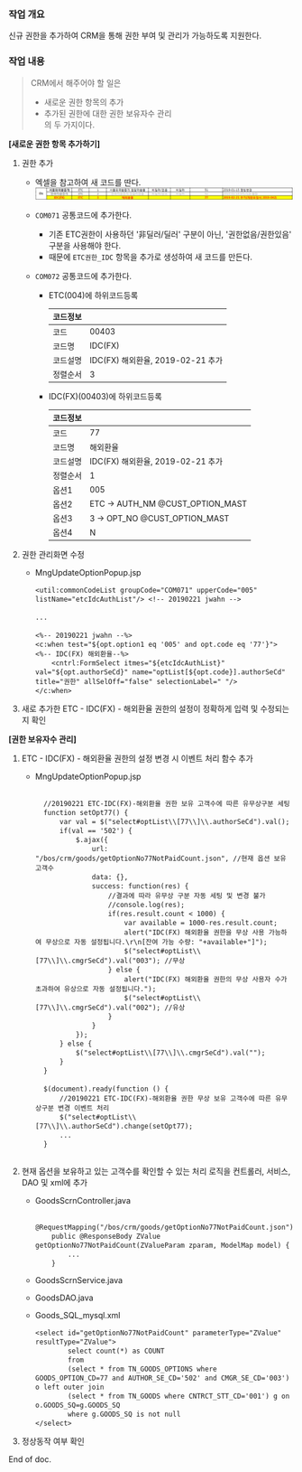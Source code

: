 ### 작업 개요

신규 권한을 추가하여 CRM을 통해 권한 부여 및 관리가 가능하도록 지원한다.


### 작업 내용

> CRM에서 해주어야 할 일은  
> - 새로운 권한 항목의 추가
> - 추가된 권한에 대한 권한 보유자수 관리  
> 의 두 가지이다.

**[새로운 권한 항목 추가하기]**
1. 권한 추가
    - 엑셀을 참고하여 새 코드를 딴다.
        ![img](img/img_001.png)

    - `COM071` 공통코드에 추가한다. 
        - 기존 ETC권한이 사용하던 '非딜러/딜러' 구분이 아닌, '권한없음/권한있음' 구분을 사용해야 한다.
        - 때문에 `ETC권한_IDC` 항목을 추가로 생성하여 새 코드를 만든다.

    - `COM072` 공통코드에 추가한다.
        - ETC(004)에 하위코드등록

            코드정보 | |
            ---- | ----  
            코드 | 00403  
            코드명 | IDC(FX)  
            코드설명 | IDC(FX) 해외환율, 2019-02-21 추가  
            정렬순서 | 3  

        - IDC(FX)(00403)에 하위코드등록

            코드정보 | |
            ---- | ----  
            코드 | 77  
            코드명 | 해외환율
            코드설명 | IDC(FX) 해외환율, 2019-02-21 추가  
            정렬순서 | 1
            옵션1 | 005
            옵션2 | ETC &rarr; AUTH_NM @CUST_OPTION_MAST
            옵션3 | 3  &rarr; OPT_NO @CUST_OPTION_MAST
            옵션4 | N

2. 권한 관리화면 수정
    - MngUpdateOptionPopup.jsp
        ```
        <util:commonCodeList groupCode="COM071" upperCode="005" listName="etcIdcAuthList"/> <!-- 20190221 jwahn -->

        ...

        <%-- 20190221 jwahn --%>
        <c:when test="${opt.option1 eq '005' and opt.code eq '77'}"> <%-- IDC(FX) 해외환율--%>
            <cntrl:FormSelect itmes="${etcIdcAuthList}" val="${opt.authorSeCd}" name="optList[${opt.code}].authorSeCd" title="권한" allSelOff="false" selectionLabel=" "/>
        </c:when>

        ```

3. 새로 추가한 ETC - IDC(FX) - 해외환율 권한의 설정이 정확하게 입력 및 수정되는지 확인

**[권한 보유자수 관리]**

1. ETC - IDC(FX) - 해외환율 권한의 설정 변경 시 이벤트 처리 함수 추가
    - MngUpdateOptionPopup.jsp
        <pre><code>
        //20190221 ETC-IDC(FX)-해외환율 권한 보유 고객수에 따른 유무상구분 세팅
        function setOpt77() {
            var val = $("select#optList\\[77\\]\\.authorSeCd").val();
            if(val == '502') {
                $.ajax({
                    url: "/bos/crm/goods/getOptionNo77NotPaidCount.json", //현재 옵션 보유 고객수
                    data: {}, 
                    success: function(res) {
                        //결과에 따라 유무상 구분 자동 세팅 및 변경 불가
                        //console.log(res);
                        if(res.result.count < 1000) {
                            var available = 1000-res.result.count;
                            alert("IDC(FX) 해외환율 권한을 무상 사용 가능하여 무상으로 자동 설정됩니다.\r\n[잔여 가능 수량: "+available+"]");
                            $("select#optList\\[77\\]\\.cmgrSeCd").val("003"); //무상
                        } else {
                            alert("IDC(FX) 해외환율 권한의 무상 사용자 수가 초과하여 유상으로 자동 설정됩니다.");
                            $("select#optList\\[77\\]\\.cmgrSeCd").val("002"); //유상
                        }
                    }
                });
            } else {
                $("select#optList\\[77\\]\\.cmgrSeCd").val("");
            }
        }

        $(document).ready(function () {
            //20190221 ETC-IDC(FX)-해외환율 권한 무상 보유 고객수에 따른 유무상구분 변경 이벤트 처리
            $("select#optList\\[77\\]\\.authorSeCd").change(setOpt77);
            ...
        }
        </code></pre>
2. 현재 옵션을 보유하고 있는 고객수를 확인할 수 있는 처리 로직을 컨트롤러, 서비스, DAO 및 xml에 추가
    - GoodsScrnController.java
        ```
            @RequestMapping("/bos/crm/goods/getOptionNo77NotPaidCount.json")
            public @ResponseBody ZValue getOptionNo77NotPaidCount(ZValueParam zparam, ModelMap model) {
                ...
            }
        ```

    - GoodsScrnService.java
    - GoodsDAO.java
    - Goods_SQL_mysql.xml
        ```
        <select id="getOptionNo77NotPaidCount" parameterType="ZValue" resultType="ZValue">
                select count(*) as COUNT
                from
                (select * from TN_GOODS_OPTIONS where GOODS_OPTION_CD=77 and AUTHOR_SE_CD='502' and CMGR_SE_CD='003') o left outer join
                (select * from TN_GOODS where CNTRCT_STT_CD='001') g on o.GOODS_SQ=g.GOODS_SQ
                where g.GOODS_SQ is not null
        </select>
        ```

3. 정상동작 여부 확인


End of doc.

    
